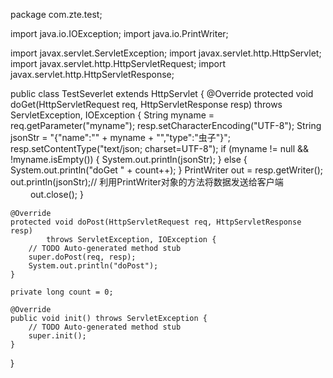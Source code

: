 package com.zte.test;

import java.io.IOException;
import java.io.PrintWriter;

import javax.servlet.ServletException;
import javax.servlet.http.HttpServlet;
import javax.servlet.http.HttpServletRequest;
import javax.servlet.http.HttpServletResponse;

public class TestSeverlet extends HttpServlet {
	@Override
	protected void doGet(HttpServletRequest req, HttpServletResponse resp)
			throws ServletException, IOException {
		String myname = req.getParameter("myname");
		resp.setCharacterEncoding("UTF-8");
		String jsonStr = "{\"name\":\"" + myname + "\",\"type\":\"虫子\"}";
		resp.setContentType("text/json; charset=UTF-8");
		if (myname != null && !myname.isEmpty()) {
			System.out.println(jsonStr);
		} else {
			System.out.println("doGet " + count++);
		}
		PrintWriter out = resp.getWriter();
		out.println(jsonStr);// 利用PrintWriter对象的方法将数据发送给客户端 　　
		out.close();
	}

	@Override
	protected void doPost(HttpServletRequest req, HttpServletResponse resp)
			throws ServletException, IOException {
		// TODO Auto-generated method stub
		super.doPost(req, resp);
		System.out.println("doPost");
	}

	private long count = 0;

	@Override
	public void init() throws ServletException {
		// TODO Auto-generated method stub
		super.init();
	}
}
